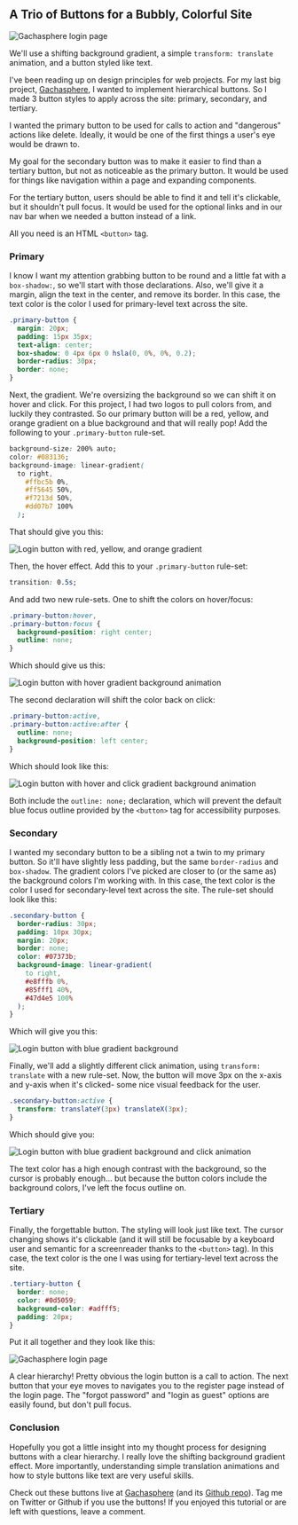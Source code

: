 ## A Trio of Buttons for a Bubbly, Colorful Site

![Gachasphere login page](https://images.abbeyperini.com/buttons-trio/all-buttons.png)

We'll use a shifting background gradient, a simple `transform: translate` animation, and a button styled like text.

I've been reading up on design principles for web projects. For my last big project, [Gachasphere](http://gachasphere.surge.sh/#/index), I wanted to implement hierarchical buttons. So I made 3 button styles to apply across the site: primary, secondary, and tertiary.

I wanted the primary button to be used for calls to action and "dangerous" actions like delete. Ideally, it would be one of the first things a user's eye would be drawn to.

My goal for the secondary button was to make it easier to find than a tertiary button, but not as noticeable as the primary button. It would be used for things like navigation within a page and expanding components.

For the tertiary button, users should be able to find it and tell it's clickable, but it shouldn't pull focus. It would be used for the optional links and in our nav bar when we needed a button instead of a link.

All you need is an HTML `<button>` tag.

### Primary

I know I want my attention grabbing button to be round and a little fat with a `box-shadow:`, so we'll start with those declarations. Also, we'll give it a margin, align the text in the center, and remove its border. In this case, the text color is the color I used for primary-level text across the site.

```CSS
.primary-button {
  margin: 20px;
  padding: 15px 35px;
  text-align: center;
  box-shadow: 0 4px 6px 0 hsla(0, 0%, 0%, 0.2);
  border-radius: 30px;
  border: none;
}
```

Next, the gradient. We're oversizing the background so we can shift it on hover and click. For this project, I had two logos to pull colors from, and luckily they contrasted. So our primary button will be a red, yellow, and orange gradient on a blue background and that will really pop! Add the following to your `.primary-button` rule-set.

```CSS
background-size: 200% auto;
color: #083136;
background-image: linear-gradient(
  to right,
    #ffbc5b 0%,
    #ff5645 50%,
    #f7213d 50%,
    #dd07b7 100%
  );
```

That should give you this:

![Login button with red, yellow, and orange gradient](https://images.abbeyperini.com/buttons-trio/login.png)

Then, the hover effect. Add this to your `.primary-button` rule-set:

```CSS
transition: 0.5s;
```

And add two new rule-sets. One to shift the colors on hover/focus:

```CSS
.primary-button:hover,
.primary-button:focus {
  background-position: right center;
  outline: none;
}
```

Which should give us this:

![Login button with hover gradient background animation](https://images.abbeyperini.com/buttons-trio/primaryHover.gif)

The second declaration will shift the color back on click:

```CSS
.primary-button:active,
.primary-button:active:after {
  outline: none;
  background-position: left center;
}
```

Which should look like this:

![Login button with hover and click gradient background animation](https://images.abbeyperini.com/buttons-trio/click.gif)

Both include the `outline: none;` declaration, which will prevent the default blue focus outline provided by the `<button>` tag for accessibility purposes.

### Secondary

I wanted my secondary button to be a sibling not a twin to my primary button. So it'll have slightly less padding, but the same `border-radius` and `box-shadow`. The gradient colors I've picked are closer to (or the same as) the background colors I'm working with. In this case, the text color is the color I used for secondary-level text across the site. The rule-set should look like this:

```CSS
.secondary-button {
  border-radius: 30px;
  padding: 10px 30px;
  margin: 20px;
  border: none;
  color: #07373b;
  background-image: linear-gradient(
    to right,
    #e8fffb 0%,
    #85fff1 40%,
    #47d4e5 100%
  );
}
```

Which will give you this:

![Login button with blue gradient background](https://images.abbeyperini.com/buttons-trio/secondary.png)

Finally, we'll add a slightly different click animation, using `transform: translate` with a new rule-set. Now, the button will move 3px on the x-axis and y-axis when it's clicked- some nice visual feedback for the user.

```CSS
.secondary-button:active {
  transform: translateY(3px) translateX(3px);
}
```

Which should give you:

![Login button with blue gradient background and click animation](https://images.abbeyperini.com/buttons-trio/secondary-click.gif)

The text color has a high enough contrast with the background, so the cursor is probably enough… but because the button colors include the background colors, I've left the focus outline on.

### Tertiary

Finally, the forgettable button. The styling will look just like text. The cursor changing shows it's clickable (and it will still be focusable by a keyboard user and semantic for a screenreader thanks to the `<button>` tag). In this case, the text color is the one I was using for tertiary-level text across the site.

```CSS
.tertiary-button {
  border: none;
  color: #0d5059;
  background-color: #adfff5;
  padding: 20px;
}
```

Put it all together and they look like this:

![Gachasphere login page](https://images.abbeyperini.com/buttons-trio/all-buttons.gif)

A clear hierarchy! Pretty obvious the login button is a call to action. The next button that your eye moves to navigates you to the register page instead of the login page. The "forgot password" and "login as guest" options are easily found, but don't pull focus.

### Conclusion

Hopefully you got a little insight into my thought process for designing buttons with a clear hierarchy. I really love the shifting background gradient effect. More importantly, understanding simple translation animations and how to style buttons like text are very useful skills.

Check out these buttons live at [Gachasphere](http://gachasphere.surge.sh/#/index) (and its [Github repo](https://github.com/brodri4/Gachasphere-client)). Tag me on Twitter or Github if you use the buttons! If you enjoyed this tutorial or are left with questions, leave a comment.
